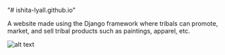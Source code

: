 "# ishita-lyall.github.io" 

A website made using the Django framework where tribals can promote, market, and sell tribal products such as paintings, apparel, etc.

![alt text](https://github.com/ishita-lyall/FridayNight/blob/master/Django_admin.png?raw=true)
